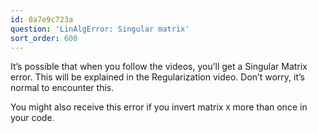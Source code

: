 ```yaml
---
id: 0a7e9c723a
question: 'LinAlgError: Singular matrix'
sort_order: 600
---
```


It’s possible that when you follow the videos, you’ll get a Singular Matrix error. This will be explained in the Regularization video. Don’t worry, it’s normal to encounter this.

You might also receive this error if you invert matrix `X` more than once in your code.